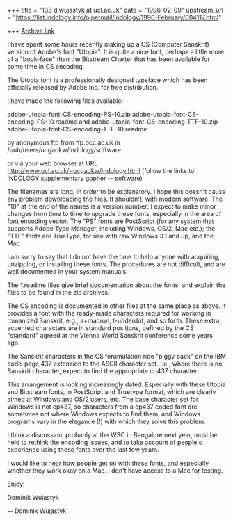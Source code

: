 +++
title = "133 d.wujastyk at ucl.ac.uk"
date = "1996-02-09"
upstream_url = "https://list.indology.info/pipermail/indology/1996-February/004117.html"

+++
[Archive link](https://list.indology.info/pipermail/indology/1996-February/004117.html)


I have spent some hours recently making up a CS (Computer Sanskrit) version of
Adobe's font "Utopia".  It is quite a nice font, perhaps a little more of a
"book-face" than the Bitstream Charter that has been available for some time in
CS encoding.  

The Utopia font is a professionally designed typeface which has been officially
released by Adobe Inc. for free distribution.

I have made the following files available:

adobe-utopia-font-CS-encoding-PS-10.zip	
adobe-utopia-font-CS-encoding-PS-10.readme
	and 
adobe-utopia-font-CS-encoding-TTF-10.zip
adobe-utopia-font-CS-encoding-TTF-10.readme

by anonymous ftp from
	ftp.bcc.ac.uk in /pub/users/ucgadkw/indology/software

or via your web browser at URL
	http://www.ucl.ac.uk/~ucgadkw/indology.html
(follow the links to INDOLOGY supplementary gopher -- software)

The filenames are long, in order to be explanatory.  I hope this doesn't cause
any problem downloading the files.  It shouldn't, with modern software.  The
"10" at the end of the names is a version number: I expect to make minor changes
from time to time to upgrade these fonts, especially in the area of font
encoding vector.  The "PS" fonts are PostScript (for any system that supports
Adobe Type Manager, including Windows, OS/2, Mac etc.); the "TTF" fonts are
TrueType, for use with raw Windows 3.1 and up, and the Mac.

I am sorry to say that I do not have the time to help anyone with acquiring,
unzipping, or installing these fonts.  The procedures are not difficult, and are
well documented in your system manuals.

The *.readme files give brief documentation about the fonts, and explain the
files to be found in the zip archives.

The CS encoding is documented in other files at the same place as above.  It
provides a font with the ready-made characters required for working in romanized
Sanskrit, e.g., a+macron, t-underdot, and so forth.  These extra, accented
characters are in standard positions, defined by the CS "standard" agreed at the
Vienna World Sanskrit conference some years ago.

The Sanskrit characters in the CS forumulation ride "piggy back" on the IBM
code-page 437 extension to the ASCII character set.  I.e., where there is no
Sanskrit character, expect to find the appropriate cp437 character.

This arrangement is looking increasingly dated.  Especially with these Utopia
and Bitstream fonts, in PostScript and Truetype format, which are clearly aimed
at Windows and OS/2 users, etc.  The base character set for Windows is not
cp437, so characters from a cp437 coded font are sometimes not where Windows
expects to find them, and Windows programs vary in the elegance (!) with which
they solve this problem.

I think a discussion, probably at the WSC in Bangalore next year, must be held
to rethink the encoding issues, and to take account of people's experience using
these fonts over the last few years.

I would like to hear how people get on with these fonts, and especially whether
they work okay on a Mac.  I don't have access to a Mac for testing.

Enjoy!

Dominik Wujastyk





--
Dominik Wujastyk






